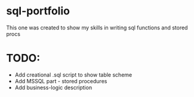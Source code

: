 # sql-portfolio
This one was created to show my skills in writing sql functions and stored procs

# TODO:
- Add creational .sql script to show table scheme
- Add MSSQL part - stored procedures
- Add business-logic description
